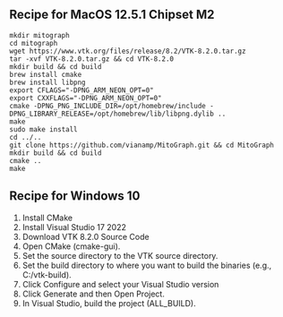 ## Recipe for MacOS 12.5.1 Chipset M2

```
mkdir mitograph
cd mitograph
wget https://www.vtk.org/files/release/8.2/VTK-8.2.0.tar.gz
tar -xvf VTK-8.2.0.tar.gz && cd VTK-8.2.0
mkdir build && cd build
brew install cmake
brew install libpng
export CFLAGS="-DPNG_ARM_NEON_OPT=0"
export CXXFLAGS="-DPNG_ARM_NEON_OPT=0"
cmake -DPNG_PNG_INCLUDE_DIR=/opt/homebrew/include -DPNG_LIBRARY_RELEASE=/opt/homebrew/lib/libpng.dylib ..
make
sudo make install
cd ../..
git clone https://github.com/vianamp/MitoGraph.git && cd MitoGraph
mkdir build && cd build
cmake ..
make
```

## Recipe for Windows 10

1. Install CMake
2. Install Visual Studio 17 2022
3. Download VTK 8.2.0 Source Code
4. Open CMake (cmake-gui).
5. Set the source directory to the VTK source directory.
6. Set the build directory to where you want to build the binaries (e.g., C:/vtk-build).
7. Click Configure and select your Visual Studio version
8. Click Generate and then Open Project.
9. In Visual Studio, build the project (ALL_BUILD).

